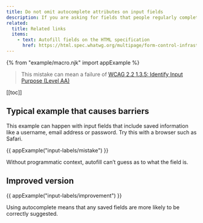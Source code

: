 ```yaml
---
title: Do not omit autocomplete attributes on input fields
description: If you are asking for fields that people regularly complete, autocomplete helps them save time by helping their web browser guess the response.
related:
  title: Related links
  items:
    - text: Autofill fields on the HTML specification
      href: https://html.spec.whatwg.org/multipage/form-control-infrastructure.html#autofill
---
```


{% from "example/macro.njk" import appExample %}

> This mistake can mean a failure of [WCAG 2.2 1.3.5: Identify Input Purpose (Level AA)](https://www.w3.org/WAI/WCAG21/Understanding/identify-input-purpose)

[[toc]]

## Typical example that causes barriers

This example can happen with input fields that include saved information like a username, email address or password. Try this with a browser such as Safari.

{{ appExample("input-labels/mistake") }}

Without programmatic context, autofill can’t guess as to what the field is.

## Improved version

{{ appExample("input-labels/improvement") }}

Using autocomplete means that any saved fields are more likely to be correctly suggested.
